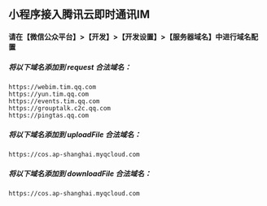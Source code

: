 ## 小程序接入腾讯云即时通讯IM

#### 请在【微信公众平台】>【开发】>【开发设置】>【服务器域名】中进行域名配置

##### 将以下域名添加到 request 合法域名：

```
https://webim.tim.qq.com
https://yun.tim.qq.com
https://events.tim.qq.com
https://grouptalk.c2c.qq.com
https://pingtas.qq.com
```

##### 将以下域名添加到 uploadFile 合法域名：

```
https://cos.ap-shanghai.myqcloud.com
```

##### 将以下域名添加到 downloadFile 合法域名：

```
https://cos.ap-shanghai.myqcloud.com
```